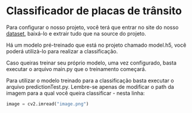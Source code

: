 # Classificador de placas de trânsito

Para configurar o nosso projeto, você terá que entrar no site do nosso [dataset](https://www.kaggle.com/datasets/meowmeowmeowmeowmeow/gtsrb-german-traffic-sign?select=Meta.csv), 
baixá-lo e extrair tudo que na source do projeto.

Há um modelo pré-treinado que está no projeto chamado model.h5, você poderá utilizà-lo para realizar a classificação.

Caso queiras treinar seu próprio modelo, uma vez configurado, basta executar o arquivo main.py que o treinamento começará.

Para utilizar o modelo treinado para a classificação basta executar o arquivo predictionTest.py. Lembre-se apenas de modificar o path da imagem para a qual você queira classificar - nesta linha:
```py
image = cv2.imread("image.png")
```
